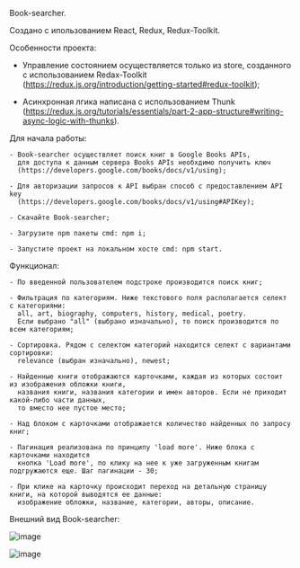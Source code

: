Book-searcher.

Cоздано с ипользованием React, Redux, Redux-Toolkit.

Особенности проекта:

  - Управление состоянием осуществляется только из store, 
    созданного с использованием Redax-Toolkit
    (https://redux.js.org/introduction/getting-started#redux-toolkit);
    
  - Асинхронная лгика написана с использованием Thunk
    (https://redux.js.org/tutorials/essentials/part-2-app-structure#writing-async-logic-with-thunks).

Для начала работы:

    - Book-searcher осуществляет поиск книг в Google Books APIs,
      для доступа к данным сервера Books APIs необхдимо получить ключ
      (https://developers.google.com/books/docs/v1/using);
    
    - Для авторизации запросов к API выбран способ с предоставлением API key 
      (https://developers.google.com/books/docs/v1/using#APIKey);
        
    - Скачайте Book-searcher;
    
    - Загрузите npm пакеты cmd: npm i;
    
    - Запустите проект на локальном хосте cmd: npm start.

Функционал:
    
    - По введенной пользователем подстроке производится поиск книг;
    
    - Фильтрация по категориям. Ниже текстового поля располагается селект с категориями: 
      all, art, biography, computers, history, medical, poetry. 
      Если выбрано "all" (выбрано изначально), то поиск производится по всем категориям;
    
    - Сортировка. Рядом с селектом категорий находится селект с вариантами сортировки: 
      relevance (выбран изначально), newest;
    
    - Найденные книги отображаются карточками, каждая из которых состоит из изображения обложки книги, 
      названия книги, названия категории и имен авторов. Если не приходит какой-либо части данных, 
      то вместо нее пустое место;
    
    - Над блоком с карточками отображается количество найденных по запросу книг;
    
    - Пагинация реализована по принципу 'load more'. Ниже блока с карточками находится 
      кнопка 'Load more', по клику на нее к уже загруженным книгам подгружаются еще. Шаг пагинации - 30;
    
    - При клике на карточку происходит переход на детальную страницу книги, на которой выводятся ее данные: 
      изображение обложки, название, категории, авторы, описание.

Внешний вид Book-searcher:

![image](https://user-images.githubusercontent.com/105805998/177193574-ba230a69-30d7-43d2-9551-3eca96ca2f69.png)


![image](https://user-images.githubusercontent.com/105805998/177193622-367eecba-39f5-416b-8756-65c6282fe4a7.png)
